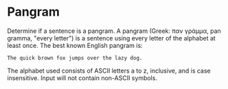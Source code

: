 # Pangram

Determine if a sentence is a pangram. A pangram (Greek: παν γράμμα, pan gramma, "every letter") is a sentence using every letter of the alphabet at least once. The best known English pangram is:

    The quick brown fox jumps over the lazy dog.

The alphabet used consists of ASCII letters a to z, inclusive, and is case insensitive. Input will not contain non-ASCII symbols.